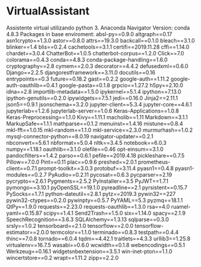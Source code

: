 # VirtualAssistant
Assistente virtual utilizando python 3.
Anaconda Navigator Version:
  conda 4.8.3
Packages in base enviroment:
  absl-py==0.9.0
  altgraph==0.17
  asn1crypto==1.3.0
  astor==0.8.0
  attrs==19.3.0
  backcall==0.1.0
  bleach==3.1.0
  blinker==1.4
  blis==0.2.4
  cachetools==3.1.1
  certifi==2019.11.28
  cffi==1.14.0
  chardet==3.0.4
  ChatterBot==1.0.5
  chatterbot-corpus==1.2.0
  Click==7.0
  colorama==0.4.3
  conda==4.8.3
  conda-package-handling==1.6.0
  cryptography==2.8
  cymem==2.0.3
  decorator==4.4.2
  defusedxml==0.6.0
  Django==2.2.5
  djangorestframework==3.11.0
  docutils==0.16
  entrypoints==0.3
  future==0.18.2
  gast==0.2.2
  google-auth==1.11.2
  google-auth-oauthlib==0.4.1
  google-pasta==0.1.8
  grpcio==1.27.2
  h5py==2.10.0
  idna==2.8
  importlib-metadata==1.5.0
  ipykernel==5.1.4
  ipython==7.13.0
  ipython-genutils==0.2.0
  ipywidgets==7.5.1
  jedi==0.16.0
  Jinja2==2.11.1
  json5==0.9.1
  jsonschema==3.2.0
  jupyter-client==5.3.4
  jupyter-core==4.6.1
  jupyterlab==1.2.6
  jupyterlab-server==1.0.6
  Keras-Applications==1.0.8
  Keras-Preprocessing==1.1.0
  Kivy==1.11.1
  macholib==1.11
  Markdown==3.1.1
  MarkupSafe==1.1.1
  mathparse==0.1.2
  menuinst==1.4.16
  mistune==0.8.4
  mkl-fft==1.0.15
  mkl-random==1.1.0
  mkl-service==2.3.0
  murmurhash==1.0.2
  mysql-connector-python==8.0.19
  navigator-updater==0.2.1
  nbconvert==5.6.1
  nbformat==5.0.4
  nltk==3.4.5
  notebook==6.0.3
  numpy==1.18.1
  oauthlib==3.1.0
  olefile==0.46
  opt-einsum==3.1.0
  pandocfilters==1.4.2
  parso==0.6.1
  pefile==2019.4.18
  pickleshare==0.7.5
  Pillow==7.0.0
  Pint==0.11
  plac==0.9.6
  preshed==2.0.1
  prometheus-client==0.7.1
  prompt-toolkit==3.0.3
  protobuf==3.11.4
  pyasn1==0.4.8
  pyasn1-modules==0.2.7
  PyAudio==0.2.11
  pycosat==0.6.3
  pycparser==2.19
  pycrypto==2.6.1
  Pygments==2.5.2
  PyInstaller==3.5
  PyJWT==1.7.1
  pymongo==3.10.1
  pyOpenSSL==19.1.0
  pyreadline==2.1
  pyrsistent==0.15.7
  PySocks==1.7.1
  python-dateutil==2.8.1
  pytz==2019.3
  pywin32==227
  pywin32-ctypes==0.2.0
  pywinpty==0.5.7
  PyYAML==5.3
  pyzmq==18.1.1
  QtPy==1.9.0
  requests==2.23.0
  requests-oauthlib==1.3.0
  rsa==4.0
  ruamel-yaml==0.15.87
  scipy==1.4.1
  Send2Trash==1.5.0
  six==1.14.0
  spacy==2.1.9
  SpeechRecognition==3.6.3
  SQLAlchemy==1.3.13
  sqlparse==0.3.0
  srsly==1.0.2
  tensorboard==2.1.0
  tensorflow==2.0.0
  tensorflow-estimator==2.0.0
  termcolor==1.1.0
  terminado==0.8.3
  testpath==0.4.4
  thinc==7.0.8
  tornado==6.0.4
  tqdm==4.42.1
  traitlets==4.3.3
  urllib3==1.25.8
  virtualenv==16.7.5
  wasabi==0.6.0
  wcwidth==0.1.8
  webencodings==0.5.1
  Werkzeug==0.16.1
  widgetsnbextension==3.5.1
  win-inet-pton==1.1.0
  wincertstore==0.2
  wrapt==1.11.2
  zipp==2.2.0
